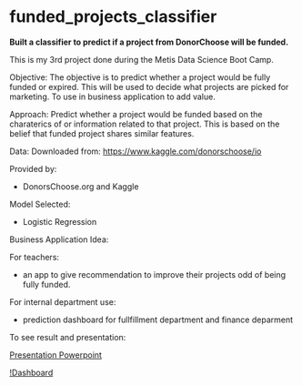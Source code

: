 # funded_projects_classifier
**Built a classifier to predict if a project from DonorChoose will be funded.**

This is my 3rd project done during the Metis Data Science Boot Camp.

Objective:
The objective is to predict whether a project would be fully funded or expired. This will be used to decide what projects are picked for marketing. To use in business application to add value.

Approach:
Predict whether a project would be funded based on the charaterics of or information related to that project. This is based on the belief that funded project shares similar features.


Data:
Downloaded from:
https://www.kaggle.com/donorschoose/io

Provided by:
- DonorsChoose.org and Kaggle

Model Selected:
- Logistic Regression

Business Application Idea:

For teachers:
- an app to give recommendation to improve their projects odd of being fully funded.

For internal department use:
- prediction dashboard for fullfillment department and finance deparment

To see result and presentation:

[Presentation Powerpoint](https://github.com/bainong007/funded_projects_classifier/blob/master/presentation/predict_funded_projects.pptx)

[!Dashboard](https://github.com/bainong007/funded_projects_classifier/blob/master/tableau_dashboard/dashboard.png)

